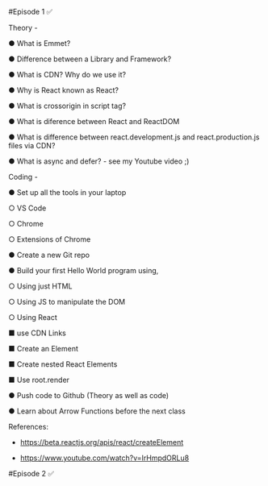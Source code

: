 
#Episode 1 ✅


Theory -

● What is Emmet?

● Difference between a Library and Framework?

● What is CDN? Why do we use it?

● Why is React known as React?

● What is crossorigin in script tag?

● What is diference between React and ReactDOM

● What is difference between react.development.js and react.production.js files via CDN?

● What is async and defer? - see my Youtube video ;)


Coding -

● Set up all the tools in your laptop

○ VS Code

○ Chrome

○ Extensions of Chrome

● Create a new Git repo

● Build your first Hello World program using,

○ Using just HTML

○ Using JS to manipulate the DOM

○ Using React 

■ use CDN Links

■ Create an Element

■ Create nested React Elements

■ Use root.render

● Push code to Github (Theory as well as code)

● Learn about Arrow Functions before the next class



References:

- https://beta.reactjs.org/apis/react/createElement

- https://www.youtube.com/watch?v=IrHmpdORLu8



#Episode 2 ✅
